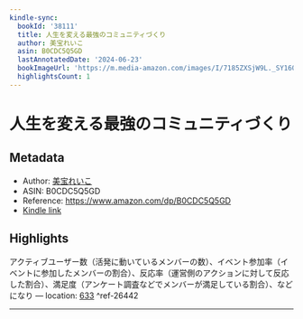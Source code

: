 ```yaml
---
kindle-sync:
  bookId: '38111'
  title: 人生を変える最強のコミュニティづくり
  author: 美宝れいこ
  asin: B0CDC5Q5GD
  lastAnnotatedDate: '2024-06-23'
  bookImageUrl: 'https://m.media-amazon.com/images/I/7185ZXSjW9L._SY160.jpg'
  highlightsCount: 1
---
```

# 人生を変える最強のコミュニティづくり
## Metadata
* Author: [美宝れいこ](https://www.amazon.comundefined)
* ASIN: B0CDC5Q5GD
* Reference: https://www.amazon.com/dp/B0CDC5Q5GD
* [Kindle link](kindle://book?action=open&asin=B0CDC5Q5GD)

## Highlights
アクティブユーザー数（活発に動いているメンバーの数）、イベント参加率（イベントに参加したメンバーの割合）、反応率（運営側のアクションに対して反応した割合）、満足度（アンケート調査などでメンバーが満足している割合）、などになり — location: [633](kindle://book?action=open&asin=B0CDC5Q5GD&location=633) ^ref-26442

---
